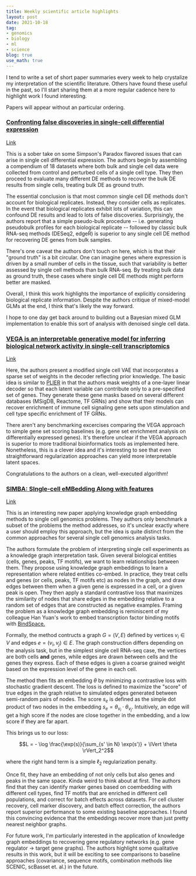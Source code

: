 ```yaml
---
title: Weekly scientific article highlights
layout: post
date: 2021-10-18
tag:
- genomics
- biology
- ml
- science
blog: true
use_math: true
---
```


I tend to write a set of short paper summaries every week to help crystalize my interpretation of the scientific literature.
Others have found these useful in the past, so I'll start sharing them at a more regular cadence here to highlight work I found interesting.

Papers will appear without an particular ordering.

### [Confronting false discoveries in single-cell differential expression](https://www.nature.com/articles/s41467-021-25960-2)

[Link](https://www.nature.com/articles/s41467-021-25960-2)

This is a sober take on some Simpson's Paradox flavored issues that can arise in single cell differential expression. The authors begin by assembling a compendium of 18 datasets where both bulk and single cell data were collected from control and perturbed cells of a single cell type. They then proceed to evaluate many different DE methods to recover the bulk DE results from single cells, treating bulk DE as ground truth.

The essential conclusion is that most common single cell DE methods don't account for biological replicates. Instead, they consider cells as replicates. 
In the event that biological replicates exhibit lots of variation, this can confound DE results and lead to lots of false discoveries. 
Surprisingly, the authors report that a simple pseudo-bulk procedure -- i.e. generating pseudobulk profiles for each biological replicate -- followed by classic bulk RNA-seq methods (DESeq2, edgeR) is superior to any single cell DE method for recovering DE genes from bulk samples. 

There's one caveat the authors don't touch on here, which is that their "ground truth" is a bit circular.
One can imagine genes where expression is driven by a small number of cells in the tissue, such that variability is better assessed by single cell methods than bulk RNA-seq. 
By treating bulk data as ground truth, these cases where single cell DE methods might perform better are masked.

Overall, I think this work highlights the importance of explicitly considering biological replicate information. 
Despite the authors critique of mixed-model GLMs at the end, I think that's likely the way forward.

I hope to one day get back around to building out a Bayesian mixed GLM implementation to enable this sort of analysis with denoised single cell data.

### [VEGA is an interpretable generative model for inferring biological network activity in single-cell transcriptomics](https://www.nature.com/articles/s41467-021-26017-0)

[Link](https://www.nature.com/articles/s41467-021-26017-0)

Here, the authors present a modified single cell VAE that incorporates a sparse set of weights in the decoder reflecting prior knowledge. The basic idea is similar to [PLIER](https://pubmed.ncbi.nlm.nih.gov/31249421/) in that the authors mask weights of a one-layer linear decoder so that each latent variable can contribute only to a pre-specified set of genes. 
They generate these gene masks based on several different databases (MSigDB, Reactome, TF GRNs) and show that their models can recover enrichment of immune cell signaling gene sets upon stimulation and cell type specific enrichment of TF GRNs.

There aren't any benchmarking excercises comparing the VEGA approach to simple gene set scoring baselines (e.g. gene set enrichment analysis on differentially expressed genes). 
It's therefore unclear if the VEGA approach is superior to more traditional bioinformatics tools as implemented here. 
Nonetheless, this is a clever idea and it's interesting to see that even straightforward regularization approaches can yield more interpretable latent spaces.

Congratulations to the authors on a clean, well-executed algorithm!

### [SIMBA: SIngle-cell eMBedding Along with features](https://www.biorxiv.org/content/10.1101/2021.10.17.464750v1)

[Link](https://www.biorxiv.org/content/10.1101/2021.10.17.464750v1)

This is an interesting new paper applying knowledge graph embedding methods to single cell genomics problems. They authors only benchmark a subset of the problems the method addresses, so it's unclear exactly where a user should employ this approach, but the idea is quite distinct from the common approaches for several single cell genomics analysis tasks.

The authors formulate the problem of interpreting single cell experiments as a knowledge graph interpretation task. Given several biological entities (cells, genes, peaks, TF motifs), we want to learn relationships between them. They propose using knowledge graph embeddings to learn a representation where related entities co-embed. 
In practice, they treat cells and genes (or cells, peaks, TF motifs etc) as nodes in the graph, and draw edges between them when a given gene is expressed in a cell, or a given peak is open. 
They then apply a standard contrastive loss that maximizes the similarity of nodes that share edges in the embedding relative to a random set of edges that are constructed as negative examples.
Framing the problem as a knowledge graph embedding is reminiscent of my colleague Han Yuan's work to embed transcription factor binding motifs with [BindSpace.](https://www.nature.com/articles/s41592-019-0511-y)

Formally, the method contructs a graph $G = (V, E)$ defined by vertices $v_i \in V$ and edges $e = (v_i, v_j) \in E$. 
The graph construction differs depending on the analysis task, but in the simplest single cell RNA-seq case, the vertices are both cells **and** genes, while edges are drawn between cells and the genes they express.
Each of these edges is given a coarse grained weight based on the expression level of the gene in each cell.

The method then fits an embedding $\theta$ by minimizing a contrastive loss with stochastic gradient descent.
The loss is defined to maximize the "score" of true edges in the graph relative to simulated edges generated between semi-random pairs of nodes.
The score $s_e$ is defined as the simple dot product of two nodes in the embedding $s_e = \theta_{v_i} \cdot \theta_{v_j}$.
Intuitively, an edge will get a high score if the nodes are close together in the embedding, and a low score if they are far apart.

This brings us to our loss:

$$L = - \log \frac{\exp(s)}{\sum_{s' \in N} \exp(s')} + \lVert \theta \rVert_2^2$$

where the right hand term is a simple $\ell_2$ regularization penalty.

Once fit, they have an embedding of not only cells but also genes and peaks in the same space. Kinda weird to think about at first.
The authors find that they can identify marker genes based on coembedding with different cell types, find TF motifs that are enriched in different cell populations, and correct for batch effects across datasets. 
For cell cluster recovery, cell marker discovery, and batch effect correction, the authors report superior performance to some existing baseline approaches. I found this convincing evidence that the embeddings recover more than just pretty nearest neighbor graphs.

For future work, I'm particularly interested in the application of knowledge graph embeddings to recovering gene regulatory networks (e.g. gene regulator -> target gene graphs).
The authors highlight some qualitative results in this work, but it will be exciting to see comparisons to baseline approaches (covariance, sequence motifs, combination methods like SCENIC, scBasset et. al.) in the future.